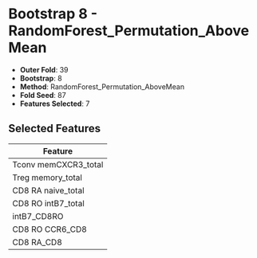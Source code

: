 # Bootstrap 8 - RandomForest_Permutation_AboveMean

- **Outer Fold**: 39
- **Bootstrap**: 8
- **Method**: RandomForest_Permutation_AboveMean
- **Fold Seed**: 87
- **Features Selected**: 7

## Selected Features

| Feature |
|---------|
| Tconv memCXCR3_total |
| Treg memory_total |
| CD8 RA naive_total |
| CD8 RO intB7_total |
| intB7_CD8RO |
| CD8 RO CCR6_CD8 |
| CD8 RA_CD8 |
